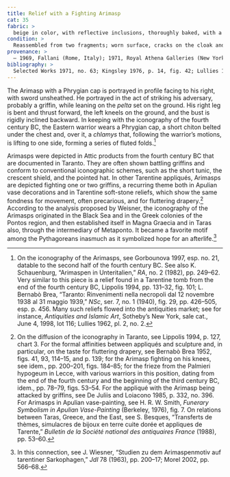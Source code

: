 ```yaml
---
title: Relief with a Fighting Arimasp
cat: 35
fabric: >
  beige in color, with reflective inclusions, thoroughly baked, with a yellowish slip and foil gilding.
condition: >
  Reassembled from two fragments; worn surface, cracks on the cloak and on the right thigh; gilding detached in many areas. The upper part of the cloak has been restored. On the <em>pelta</em> (shield), a layer of enamel is visible, probably applied in a previous restoration.
provenance: >
  – 1969, Fallani (Rome, Italy); 1971, Royal Athena Galleries (New York, New York), sold to the J. Paul Getty Museum, 1971.
bibliography: >
  Selected Works 1971, no. 63; Kingsley 1976, p. 14, fig. 42; Lullies 1977, pp. 243, 244, 248, no. 4.
---
```

The Arimasp with a Phrygian cap is portrayed in profile facing to his
right, with sword unsheathed. He portrayed in the act of striking his
adversary, probably a griffin, while leaning on the *pelta* set on the
ground. His right leg is bent and thrust forward, the left kneels on the
ground, and the bust is rigidly inclined backward. In keeping with the
iconography of the fourth century <span
class="smcaps">BC</span>, the Eastern warrior wears a
Phrygian cap, a short chiton belted under the chest and, over it, a
*chlamys* that, following the warrior’s motions, is lifting to one side,
forming a series of fluted folds.[^1]

Arimasps were depicted in Attic products from the fourth century <span
class="smcaps">BC</span> that are documented in
Taranto. They are often shown battling griffins and conform to
conventional iconographic schemes, such as the short tunic, the crescent
shield, and the pointed hat. In other Tarentine appliqués, Arimasps are
depicted fighting one or two griffins, a recurring theme both in Apulian
vase decorations and in Tarentine soft-stone reliefs, which show the
same fondness for movement, often precarious, and for fluttering
drapery.[^2] According to the analysis proposed by Weisner, the
iconography of the Arimasps originated in the Black Sea and in the Greek
colonies of the Pontos region, and then established itself in Magna
Graecia and in Taras also, through the intermediary of Metaponto. It
became a favorite motif among the Pythagoreans inasmuch as it symbolized
hope for an afterlife.[^3]

[^1]: On the iconography of the Arimasps, see <span
    class="smcaps">Gorbounova</span> 1997, esp. no.
    21, datable to the second half of the fourth century <span
    class="smcaps">BC.</span> See also K. Schauenburg,
    “Arimaspen in Unteritalien,” *RA*, no. 2 (1982), pp. 249–62. Very
    similar to this piece is a relief found in a Tarentine tomb from the
    end of the fourth century <span
    class="smcaps">BC,</span> <span
    class="smcaps">Lippolis 1994</span>, pp. 131–32,
    fig. 101; L. Bernabò Brea, “Taranto: Rinvenimenti nella necropoli
    dal 12 novembre 1938 al 31 maggio 1939,” *NSc*, ser. 7, no. 1
    (1940), fig. 29, pp. 426–505, esp. p. 456. Many such reliefs flowed
    into the antiquities market; see for instance, *Antiquities and
    Islamic Art*, Sotheby’s New York, sale cat., June 4, 1998, lot 116;
    <span class="smcaps">Lullies</span> 1962, pl. 2,
    no. 2.

[^2]: On the diffusion of the iconography in Taranto, see <span
    class="smcaps">Lippolis 1994</span>, p. 127, chart
    3. For the formal affinities between appliqués and sculpture and, in
    particular, on the taste for fluttering drapery, see <span
    class="smcaps">Bernabò Brea</span> 1952, figs. 41,
    93, 114–15, and p. 139; for the Arimasp fighting on his knees, see
    idem., pp. 200–201, figs. 184–85; for the frieze from the Palmieri
    hypogeum in Lecce, with various warriors in this position, dating
    from the end of the fourth century and the beginning of the third
    century <span class="smcaps">BC,</span> idem., pp.
    78–79, figs. 53–54. For the appliqué with the Arimasp being attacked
    by griffins, see <span class="smcaps">De Juliis
    and Loiacono</span> 1985, p. 332, no. 396. For Arimasps in Apulian
    vase-painting, see H. R. W. Smith, *Funerary Symbolism in Apulian
    Vase-Painting* (Berkeley, 1976), fig. 7. On relations between Taras,
    Greece, and the East, see S. Besques, “Transferts de thèmes,
    simulacres de bijoux en terre cuite dorée et appliques de Tarente,”
    *Bulletin de la Société national des antiquaires France* (1988), pp.
    53–60.

[^3]: In this connection, see J. Wiesner, “Studien zu dem Arimaspenmotiv
    auf tarentiner Sarkophagen,” *JdI* 78 (1963), pp. 200–17; <span
    class="smcaps">Morel</span> 2002, pp. 566–68.
